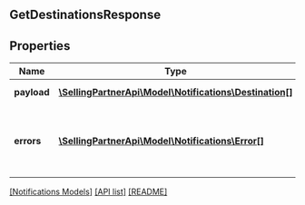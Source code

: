 ## GetDestinationsResponse

## Properties

Name | Type | Description | Notes
------------ | ------------- | ------------- | -------------
**payload** | [**\SellingPartnerApi\Model\Notifications\Destination[]**](Destination.md) | A list of destinations. | [optional]
**errors** | [**\SellingPartnerApi\Model\Notifications\Error[]**](Error.md) | A list of error responses returned when a request is unsuccessful. | [optional]

[[Notifications Models]](../) [[API list]](../../Api) [[README]](../../../README.md)
